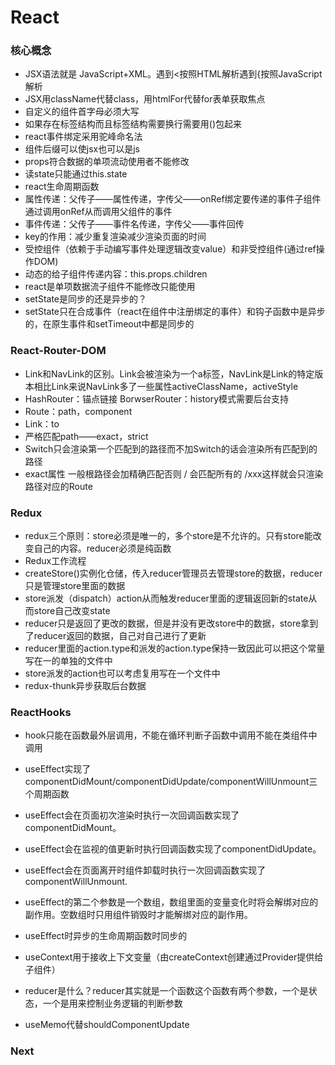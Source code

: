 # React
### 核心概念
- JSX语法就是 JavaScript+XML。遇到<按照HTML解析遇到{按照JavaScript解析
- JSX用className代替class，用htmlFor代替for表单获取焦点
- 自定义的组件首字母必须大写
- 如果存在标签结构而且标签结构需要换行需要用()包起来
- react事件绑定采用驼峰命名法
- 组件后缀可以使jsx也可以是js
- props符合数据的单项流动使用者不能修改
- 读state只能通过this.state
- react生命周期函数 
- 属性传递：父传子——属性传递，字传父——onRef绑定要传递的事件子组件通过调用onRef从而调用父组件的事件
- 事件传递：父传子——事件名传递，字传父——事件回传
- key的作用：减少重复渲染减少渲染页面的时间
- 受控组件（依赖于手动编写事件处理逻辑改变value）和非受控组件(通过ref操作DOM)
- 动态的给子组件传递内容：this.props.children
- react是单项数据流子组件不能修改只能使用
- setState是同步的还是异步的？
- setState只在合成事件（react在组件中注册绑定的事件）和钩子函数中是异步的，在原生事件和setTimeout中都是同步的
### React-Router-DOM
- Link和NavLink的区别。Link会被渲染为一个a标签，NavLink是Link的特定版本相比Link来说NavLink多了一些属性activeClassName，activeStyle
- HashRouter：锚点链接  BorwserRouter：history模式需要后台支持
- Route：path，component
- Link：to
- 严格匹配path——exact，strict
- Switch只会渲染第一个匹配到的路径而不加Switch的话会渲染所有匹配到的路径
- exact属性  一般根路径会加精确匹配否则 / 会匹配所有的 /xxx这样就会只渲染  路径对应的Route
### Redux
- redux三个原则：store必须是唯一的，多个store是不允许的。只有store能改变自己的内容。reducer必须是纯函数
- Redux工作流程
- createStore()实例化仓储，传入reducer管理员去管理store的数据，reducer只是管理store里面的数据
- store派发（dispatch）action从而触发reducer里面的逻辑返回新的state从而store自己改变state
- reducer只是返回了更改的数据，但是并没有更改store中的数据，store拿到了reducer返回的数据，自己对自己进行了更新
- reducer里面的action.type和派发的action.type保持一致因此可以把这个常量写在一的单独的文件中
- store派发的action也可以考虑复用写在一个文件中
- redux-thunk异步获取后台数据
### ReactHooks
- hook只能在函数最外层调用，不能在循环判断子函数中调用不能在类组件中调用

- useEffect实现了componentDidMount/componentDidUpdate/componentWillUnmount三个周期函数
- useEffect会在页面初次渲染时执行一次回调函数实现了componentDidMount。
- useEffect会在监视的值更新时执行回调函数实现了componentDidUpdate。
- useEffect会在页面离开时组件卸载时执行一次回调函数实现了componentWillUnmount.
- useEffect的第二个参数是一个数组，数组里面的变量变化时将会解绑对应的副作用。空数组时只用组件销毁时才能解绑对应的副作用。
- useEffect时异步的生命周期函数时同步的

- useContext用于接收上下文变量（由createContext创建通过Provider提供给子组件）
- reducer是什么？reducer其实就是一个函数这个函数有两个参数，一个是状态，一个是用来控制业务逻辑的判断参数
- useMemo代替shouldComponentUpdate
### Next